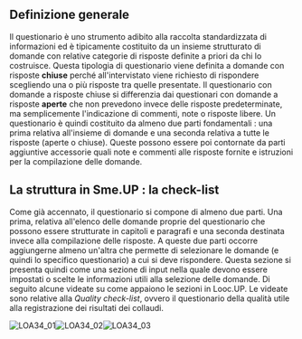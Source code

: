 
## Definizione generale

Il questionario è uno strumento adibito alla raccolta standardizzata di informazioni ed è tipicamente costituito da un insieme strutturato di domande con relative categorie di risposte definite a priori da chi lo costruisce.
Questa tipologia di questionario viene definita a domande con risposte  **chiuse** perché all'intervistato viene richiesto di rispondere scegliendo una o più risposte tra quelle presentate. Il questionario con domande a risposte chiuse si differenzia dai questionari con domande a risposte **aperte** che non prevedono invece delle risposte predeterminate, ma semplicemente l'indicazione di commenti, note o risposte libere.
Un questionario è quindi costituito da almeno due parti fondamentali :  una prima relativa all'insieme di domande e una seconda relativa a tutte le risposte (aperte o chiuse). Queste possono essere poi contornate da parti aggiuntive accessorie quali note e commenti alle risposte fornite e istruzioni per la compilazione delle domande.


## La struttura in Sme.UP :  la check-list
Come già accennato, il questionario si compone di almeno due parti. Una prima, relativa all'elenco delle domande proprie del questionario che possono essere strutturate in capitoli e paragrafi e una seconda destinata invece alla compilazione delle risposte. A queste due parti occorre aggiungerne almeno un'altra che permette di selezionare le domande (e quindi lo specifico questionario) a cui si deve rispondere. Questa sezione si presenta quindi come una sezione di input nella quale devono essere impostati o scelte le informazioni utili alla selezione delle domande.
Di seguito alcune videate su come appaiono le sezioni in Looc.UP. Le videate sono relative alla _Quality check-list_, ovvero il questionario della qualità utile alla registrazione dei risultati dei collaudi.

![LOA34_01](http://localhost:3000/immagini/MBDOC_OGG-LOA34_01/LOA34_01.png)![LOA34_02](http://localhost:3000/immagini/MBDOC_OGG-LOA34_01/LOA34_02.png)![LOA34_03](http://localhost:3000/immagini/MBDOC_OGG-LOA34_01/LOA34_03.png)
